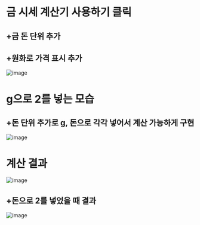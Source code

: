 # 금 시세 계산기 사용하기 클릭
## +금 돈 단위 추가
## +원화로 가격 표시 추가
![image](https://github.com/user-attachments/assets/e066df90-ba96-4ba3-8c58-312552b68504)

# g으로 2를 넣는 모습
## +돈 단위 추가로 g, 돈으로 각각 넣어서 계산 가능하게 구현
![image](https://github.com/user-attachments/assets/404d7d83-d6e2-4665-a79b-8e96600ff5dc)

# 계산 결과
![image](https://github.com/user-attachments/assets/2c3aed6a-c7e4-4c1c-bf28-fee28a6ba545)

## +돈으로 2를 넣었을 때 결과
![image](https://github.com/user-attachments/assets/9ab2f010-fa9d-4d3e-8e8e-9c2b86ca311c)


